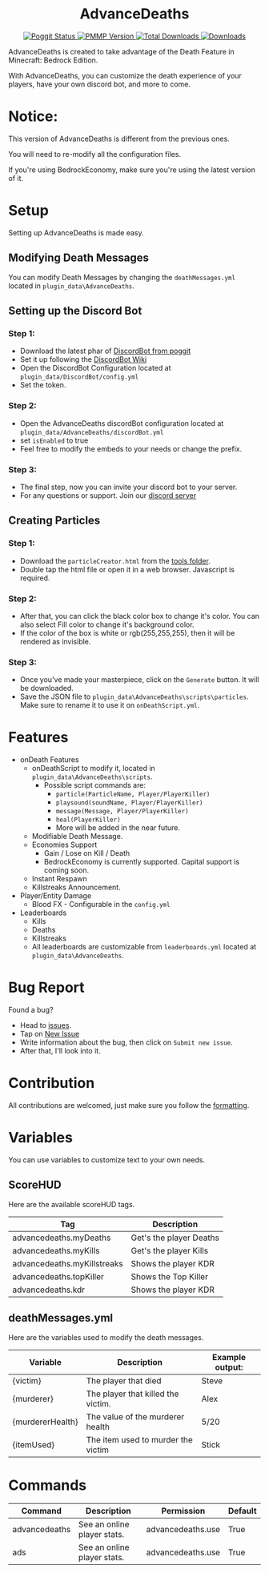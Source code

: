 <h1 align="center"> AdvanceDeaths </h1>

<div align="center">
    <a href="https://poggit.pmmp.io/p/AdvanceDeaths">
        <img alt="Poggit Status" src="https://poggit.pmmp.io/shield.state/AdvanceDeaths">
        <img alt="PMMP Version" src="https://poggit.pmmp.io/shield.api/AdvanceDeaths">
        <img alt="Total Downloads" src="https://poggit.pmmp.io/shield.dl.total/AdvanceDeaths">
        <img alt="Downloads" src="https://poggit.pmmp.io/shield.dl/AdvanceDeaths">
    </a>
</div>

AdvanceDeaths is created to take advantage of the Death Feature in Minecraft: Bedrock Edition.

With AdvanceDeaths, you can customize the death experience of your players, have your own discord bot, and more to come.


# Notice:
This version of AdvanceDeaths is different from the previous ones.

You will need to re-modify all the configuration files.

If you're using BedrockEconomy, make sure you're using the latest version of it.

# Setup
Setting up AdvanceDeaths is made easy.

## Modifying Death Messages
You can modify Death Messages by changing the `deathMessages.yml` located in `plugin_data\AdvanceDeaths`.

## Setting up the Discord Bot
### Step 1:
- Download the latest phar of <a href="https://poggit.pmmp.io/p/DiscordBot">DiscordBot from poggit</a>
- Set it up following the <a href="https://github.com/DiscordBot-PMMP/DiscordBot/wiki/Creating-your-discord-bot">DiscordBot Wiki</a>
- Open the DiscordBot Configuration located at `plugin_data/DiscordBot/config.yml`
- Set the token.

### Step 2:
- Open the AdvanceDeaths discordBot configuration located at `plugin_data/AdvanceDeaths/discordBot.yml`
- set `isEnabled` to true
- Feel free to modify the embeds to your needs or change the prefix.

### Step 3:
- The final step, now you can invite your discord bot to your server.
- For any questions or support. Join our <a href="http://discord.com/invite/96yKvdDxrR">discord server</a>

## Creating Particles
### Step 1:
- Download the `particleCreator.html` from the <a href="https://github.com/ErikPDev/AdvanceDeaths/tree/master/tools">tools folder</a>.
- Double tap the html file or open it in a web browser. Javascript is required.

### Step 2:
- After that, you can click the black color box to change it's color. You can also select Fill color to change it's background color.
- If the color of the box is white or rgb(255,255,255), then it will be rendered as invisible.

### Step 3:
- Once you've made your masterpiece, click on the `Generate` button. It will be downloaded.
- Save the JSON file to `plugin_data\AdvanceDeaths\scripts\particles`. Make sure to rename it to use it on `onDeathScript.yml`.

# Features
- onDeath Features
    - onDeathScript to modify it, located in `plugin_data\AdvanceDeaths\scripts`. 
        - Possible script commands are:
            - `particle(ParticleName, Player/PlayerKiller)`
            - `playsound(soundName, Player/PlayerKiller)`
            - `message(Message, Player/PlayerKiller)`
            - `heal(PlayerKiller)`
            - More will be added in the near future.
    - Modifiable Death Message.
    - Economies Support
        - Gain / Lose on Kill / Death
        - BedrockEconomy is currently supported. Capital support is coming soon.
    - Instant Respawn
    - Killstreaks Announcement.
- Player/Entity Damage
  - Blood FX - Configurable in the `config.yml`
- Leaderboards
    - Kills
    - Deaths
    - Killstreaks
    - All leaderboards are customizable from `leaderboards.yml` located at `plugin_data\AdvanceDeaths`.

# Bug Report
Found a bug? 
- Head to <a href="https://github.com/ErikPDev/AdvanceDeaths/issues">issues</a>.
- Tap on <a href="https://github.com/ErikPDev/AdvanceDeaths/issues/new?assignees=ErikPDev&labels=bug&template=bug_report.md&title=%5BBUG%5D">New Issue</a>
- Write information about the bug, then click on `Submit new issue`.
- After that, I'll look into it.

# Contribution
All contributions are welcomed, just make sure you follow the <a href="https://github.com/ErikPDev/AdvanceDeaths/blob/master/Formatting.md">formatting</a>.

# Variables

You can use variables to customize text to your own needs.

## ScoreHUD
Here are the available scoreHUD tags.

| Tag                         | Description             |
|-----------------------------|-------------------------|
| advancedeaths.myDeaths      | Get's the player Deaths |
| advancedeaths.myKills       | Get's the player Kills  |
| advancedeaths.myKillstreaks | Shows the player KDR    |
| advancedeaths.topKiller     | Shows the Top Killer    |
| advancedeaths.kdr           | Shows the player KDR    |

## deathMessages.yml
Here are the variables used to modify the death messages.

| Variable         | Description                        | Example output: |
|------------------|------------------------------------|-----------------|
| {victim}         | The player that died               | Steve           |
| {murderer}       | The player that killed the victim. | Alex            |
| {murdererHealth} | The value of the murderer health   | 5/20            |
| {itemUsed}       | The item used to murder the victim | Stick           |

# Commands
| Command       | Description                 | Permission        | Default |
|---------------|-----------------------------|-------------------|---------|
| advancedeaths | See an online player stats. | advancedeaths.use | True    |
| ads           | See an online player stats. | advancedeaths.use | True    |

